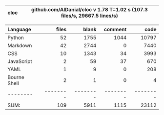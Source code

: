 cloc|github.com/AlDanial/cloc v 1.78  T=1.02 s (107.3 files/s, 29667.5 lines/s)
--- | ---

Language|files|blank|comment|code
:-------|-------:|-------:|-------:|-------:
Python|52|1755|1044|10797
Markdown|42|2744|0|7440
CSS|10|1343|34|3993
JavaScript|2|59|37|670
YAML|1|9|0|208
Bourne Shell|2|1|0|4
--------|--------|--------|--------|--------
SUM:|109|5911|1115|23112
